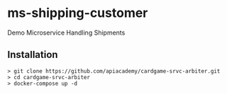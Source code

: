 # ms-shipping-customer

Demo Microservice Handling Shipments

## Installation

```console
> git clone https://github.com/apiacademy/cardgame-srvc-arbiter.git
> cd cardgame-srvc-arbiter
> docker-compose up -d
```
